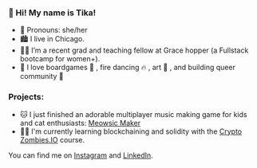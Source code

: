 ### 👋 Hi! My name is Tika!

- 👸 Pronouns: she/her
- 🏙 I live in Chicago.
- 👩‍🏫 I’m a recent grad and teaching fellow at Grace hopper (a Fullstack bootcamp for women+).
- 💜 I love boardgames 🎲 , fire dancing 🔥 , art 🎨 , and building queer community 🌈 

### Projects:
- 🐱 I just finished an adorable multiplayer music making game for kids and cat enthusiasts: [Meowsic Maker][3]
- 🧟‍♀️ I'm currently learning blockchaining and solidity with the [Crypto Zombies.IO][4] course.

<!-- Social Media:-->
You can find me on [Instagram][1] and [LinkedIn][2].
<!-- Icons -->
<!-- Links to your social media accounts -->
[1]: https://instagram.com/tikallyn
[2]: https://www.linkedin.com/in/tika-llyn/
[3]: http://meowsicmaker.herokuapp.com
[4]: https://cryptozombies.io/
<!--
**tikallyn/tikallyn** is a ✨ _special_ ✨ repository because its `README.md` (this file) appears on your GitHub profile.

Here are some ideas to get you started:

- 🔭 I’m currently working on ...
- 🌱 I’m currently learning ...
- 👯 I’m looking to collaborate on ...
- 🤔 I’m looking for help with ...
- 💬 Ask me about ...
- 📫 How to reach me: ...
- 😄 Pronouns: ...
- ⚡ Fun fact: ...
-->
